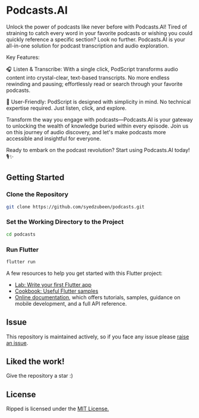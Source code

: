 # Podcasts.AI

Unlock the power of podcasts like never before with Podcasts.AI! Tired of straining to catch every word in your favorite podcasts or wishing you could quickly reference a specific section? Look no further. Podcasts.AI is your all-in-one solution for podcast transcription and audio exploration.

Key Features:

🎧 Listen & Transcribe: With a single click, PodScript transforms audio content into crystal-clear, text-based transcripts. No more endless rewinding and pausing; effortlessly read or search through your favorite podcasts.

🚀 User-Friendly: PodScript is designed with simplicity in mind. No technical expertise required. Just listen, click, and explore.

Transform the way you engage with podcasts—Podcasts.AI is your gateway to unlocking the wealth of knowledge buried within every episode. Join us on this journey of audio discovery, and let's make podcasts more accessible and insightful for everyone.

Ready to embark on the podcast revolution? Start using Podcasts.AI today! 🎙️✨

## Getting Started

### Clone the Repository

```bash
git clone https://github.com/syedzubeen/podcasts.git
```

### Set the Working Directory to the Project

```bash
cd podcasts
```

### Run Flutter

```bash
flutter run
```
A few resources to help you get started with this Flutter project:

- [Lab: Write your first Flutter app](https://docs.flutter.dev/get-started/codelab)
- [Cookbook: Useful Flutter samples](https://docs.flutter.dev/cookbook)
- [Online documentation](https://docs.flutter.dev/), which offers tutorials,
samples, guidance on mobile development, and a full API reference.

## Issue
This repository is maintained actively, so if you face any issue please <a href="https://github.com/syedzubeen/ripped-mindsdb-project/issues">raise an issue</a>.

## Liked the work!
Give the repository a star :)

## License
Ripped is licensed under the  <a href="https://github.com/syedzubeen/ripped-mindsdb-project/blob/main/LICENSE">MIT License.</a>
